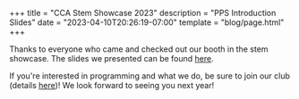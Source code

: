 +++
title = "CCA Stem Showcase 2023"
description = "PPS Introduction Slides"
date = "2023-04-10T20:26:19-07:00"
template = "blog/page.html"
+++

Thanks to everyone who came and checked out our booth in the stem showcase.
The slides we presented can be found [here](https://docs.google.com/presentation/d/1QlgDnfVG9aqfIj9_PAAlDJDEwJ7yh4d79oD78sF788g/edit?usp=sharing).

If you're interested in programming and what we do, be sure to join our club (details [here](@/join.md))!
We look forward to seeing you next year!
